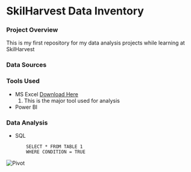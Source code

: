 # SkilHarvest Data Inventory

### Project Overview
This is my first repository for my data analysis projects while learning at SkilHarvest

### Data Sources

### Tools Used
- MS Excel [Download Here](https://www.microsoft.com)
    1. This is the major tool used for analysis
- Power BI

### Data Analysis
- SQL
  ```
      SELECT * FROM TABLE 1
      WHERE CONDITION = TRUE
  ```
![Pivot](https://github.com/user-attachments/assets/cb7e0841-665b-4f83-9338-3b1e8a41b011)
